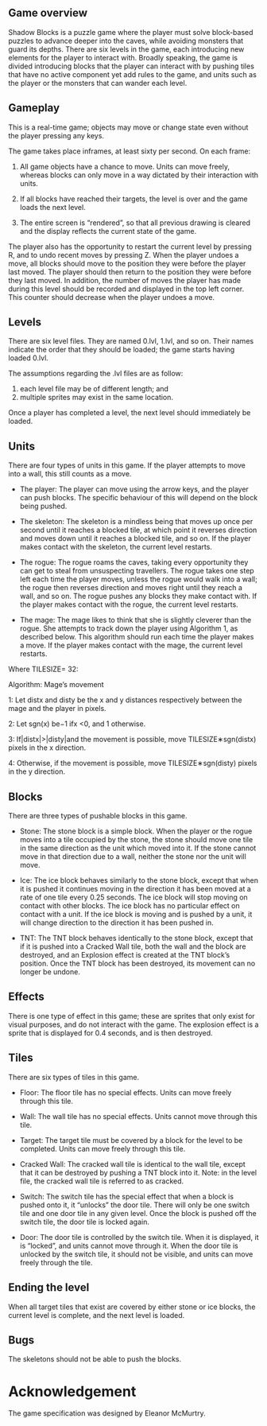## Game overview

Shadow Blocks is a puzzle game where the player must solve block-based puzzles to advance deeper into the caves, while avoiding monsters that guard its depths. There are six levels in the game, each introducing new elements for the player to interact with. Broadly speaking, the game is divided introducing blocks that the player can interact with by pushing tiles that have no active component yet add rules to the game, and units such as the player or the monsters that can wander each level.

## Gameplay

This is a real-time game; objects may move or change state even without the player pressing any keys.

The game takes place inframes, at least sixty per second. On each frame:

1. All game objects have a chance to move. Units can move freely, whereas blocks can only move in a way dictated by their interaction with units.

2. If all blocks have reached their targets, the level is over and the game loads the next level.

3. The entire screen is “rendered”, so that all previous drawing is cleared and the display reflects the current state of the game.

The player also has the opportunity to restart the current level by pressing R, and to undo recent moves by pressing Z. When the player undoes a move, all blocks should move to the position they were before the player last moved. The player should then return to the position they were before
they last moved. In addition, the number of moves the player has made during this level should be recorded and displayed in the top left corner. This counter should decrease when the player undoes a move.

## Levels

There are six level files. They are named 0.lvl, 1.lvl, and so on. Their names indicate the order that they should be loaded; the game starts having loaded 0.lvl. 

The assumptions regarding the .lvl files are as follow: 

1. each level file may be of different length; and
2. multiple sprites may exist in the same location.

Once a player has completed a level, the next level should immediately be loaded.

## Units

There are four types of units in this game. If the player attempts to
move into a wall, this still counts as a move.

- The player:
    The player can move using the arrow keys, and the player can push blocks. The specific behaviour of this will depend on the block being pushed.

- The skeleton:
    The skeleton is a mindless being that moves up once per second until it reaches a blocked tile, at which point it reverses direction and moves down until it reaches a blocked tile, and so on. If the player makes contact with the skeleton, the current level restarts.

- The rogue:
    The rogue roams the caves, taking every opportunity they can get to steal from unsuspecting travellers. The rogue takes one step left each time the player moves, unless the rogue would walk into a wall; the rogue then reverses direction and moves right until they reach a wall, and so on. The rogue pushes any blocks they make contact with. If the player makes contact with the rogue, the current level restarts.

- The mage:
    The mage likes to think that she is slightly cleverer than the rogue. She attempts to track down the player using Algorithm 1, as described below. This algorithm should run each time the player makes a move. If the player makes contact with the mage, the current level restarts.

Where TILESIZE= 32:

Algorithm: Mage’s movement

1: Let distx and disty be the x and y distances respectively between 
   the mage and the player in pixels.

2: Let sgn(x) be−1 ifx <0, and 1 otherwise.

3: If|distx|>|disty|and the movement is possible, move TILESIZE∗sgn(distx) 	  pixels in the x direction.

4: Otherwise, if the movement is possible, move TILESIZE∗sgn(disty) pixels 	  in the y direction.

## Blocks

There are three types of pushable blocks in this game.

- Stone:
    The stone block is a simple block. When the player or the rogue moves into a tile occupied by the stone, the stone should move one tile in the same direction as the unit which moved into it. If the stone cannot move in that direction due to a wall, neither the stone nor the unit will move.

- Ice:
    The ice block behaves similarly to the stone block, except that when it is pushed it continues moving in the direction it has been moved at a rate of one tile every 0.25 seconds. The ice block will stop moving on contact with other blocks. The ice block has no particular effect on contact with a unit. If the ice block is moving and is pushed by a
    unit, it will change direction to the direction it has been pushed in.

- TNT: 
   The TNT block behaves identically to the stone block, except that if it is pushed into a Cracked Wall tile, both the wall and the block are destroyed, and an Explosion effect is created at the TNT block’s position. Once the TNT block has been destroyed, its
   movement can no longer be undone.

## Effects

There is one type of effect in this game; these are sprites that only exist for visual purposes, and do not interact with the game. The explosion effect is a sprite that is displayed for 0.4 seconds, and
is then destroyed.

## Tiles

There are six types of tiles in this game.

- Floor:
    The floor tile has no special effects. Units can move freely through this tile.

- Wall:
    The wall tile has no special effects. Units cannot move through this tile.

- Target:
    The target tile must be covered by a block for the level to be completed. Units can move freely through this tile.

- Cracked Wall:
    The cracked wall tile is identical to the wall tile, except that it can be destroyed by pushing a TNT block into it. Note: in the level file, the cracked wall tile is referred to as cracked.

- Switch:
    The switch tile has the special effect that when a block is pushed onto it, it “unlocks” the door tile. There will only be one switch tile and one door tile in any given level. Once the block is
    pushed off the switch tile, the door tile is locked again.

- Door:
    The door tile is controlled by the switch tile. When it is displayed, it is “locked”, and units cannot move through it. When the door tile is unlocked by the switch tile, it should not be visible, and units can move freely through the tile.

## Ending the level

When all target tiles that exist are covered by either stone or ice blocks, the current level is complete, and the next level is loaded.

## Bugs

The skeletons should not be able to push the blocks.


# Acknowledgement

The game specification was designed by Eleanor McMurtry.


